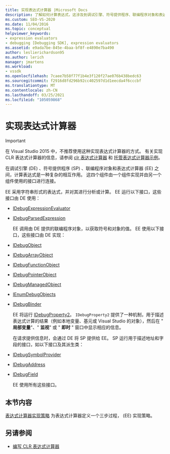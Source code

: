 ```yaml
---
title: 实现表达式计算器 |Microsoft Docs
description: 了解如何计算表达式，这涉及到调试引擎、符号提供程序、联编程序对象和表达式计算器。
ms.custom: SEO-VS-2020
ms.date: 11/04/2016
ms.topic: conceptual
helpviewer_keywords:
- expression evaluators
- debugging [Debugging SDK], expression evaluators
ms.assetid: e9ada7be-845e-4baa-bf8f-e4890e7ba490
author: leslierichardson95
ms.author: lerich
manager: jmartens
ms.workload:
- vssdk
ms.openlocfilehash: 7caee7b58f77f1b4e3f120f27ae076b438bedc63
ms.sourcegitcommit: f2916d8fd296b92cc402597d1d1eecda4f6cccbf
ms.translationtype: MT
ms.contentlocale: zh-CN
ms.lasthandoff: 03/25/2021
ms.locfileid: "105059868"
---
```

# <a name="implement-an-expression-evaluator"></a>实现表达式计算器
> [!IMPORTANT]
> 在 Visual Studio 2015 中，不推荐使用这种实现表达式计算器的方式。 有关实现 CLR 表达式计算器的信息，请参阅 [clr 表达式计算器](https://github.com/Microsoft/ConcordExtensibilitySamples/wiki/CLR-Expression-Evaluators) 和 [托管表达式计算器示例](https://github.com/Microsoft/ConcordExtensibilitySamples/wiki/Managed-Expression-Evaluator-Sample)。

 在调试引擎 (DE) 、符号提供程序 (SP) 、联编程序对象和表达式计算器 (EE) 之间，计算表达式是一种复杂的相互作用。 这四个组件由一个组件实现并由另一个组件使用的接口进行连接。

 EE 采用字符串形式的表达式，并对其进行分析或计算。 EE 运行以下接口，这些接口由 DE 使用：

- [IDebugExpressionEvaluator](../../extensibility/debugger/reference/idebugexpressionevaluator.md)

- [IDebugParsedExpression](../../extensibility/debugger/reference/idebugparsedexpression.md)

  EE 调用由 DE 提供的联编程序对象，以获取符号和对象的值。 EE 使用以下接口，这些接口由 DE 实现：

- [IDebugObject](../../extensibility/debugger/reference/idebugobject.md)

- [IDebugArrayObject](../../extensibility/debugger/reference/idebugarrayobject.md)

- [IDebugFunctionObject](../../extensibility/debugger/reference/idebugfunctionobject.md)

- [IDebugPointerObject](../../extensibility/debugger/reference/idebugpointerobject.md)

- [IDebugManagedObject](../../extensibility/debugger/reference/idebugmanagedobject.md)

- [IEnumDebugObjects](../../extensibility/debugger/reference/ienumdebugobjects.md)

- [IDebugBinder](../../extensibility/debugger/reference/idebugbinder.md)

  EE 将运行 [IDebugProperty2](../../extensibility/debugger/reference/idebugproperty2.md)。 `IDebugProperty2` 提供了一种机制，用于描述表达式计算的结果（例如本地变量、基元或 Visual Studio 的对象），然后在 " **局部变量**"、" **监视**" 或 " **即时** " 窗口中显示相应的信息。

  在请求提供信息时，会通过 DE 将 SP 提供给 EE。 SP 运行用于描述地址和字段的接口，如以下接口及其派生类：

- [IDebugSymbolProvider](../../extensibility/debugger/reference/idebugsymbolprovider.md)

- [IDebugAddress](../../extensibility/debugger/reference/idebugaddress.md)

- [IDebugField](../../extensibility/debugger/reference/idebugfield.md)

  EE 使用所有这些接口。

## <a name="in-this-section"></a>本节内容
 [表达式计算器实现策略](../../extensibility/debugger/expression-evaluator-implementation-strategy.md) 为表达式计算器定义一个三步过程， (EE) 实现策略。

## <a name="see-also"></a>另请参阅
- [编写 CLR 表达式计算器](../../extensibility/debugger/writing-a-common-language-runtime-expression-evaluator.md)
